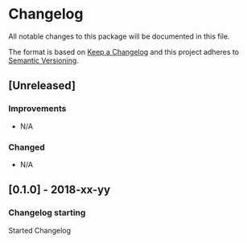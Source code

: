 # Changelog
All notable changes to this package will be documented in this file.

The format is based on [Keep a Changelog](http://keepachangelog.com/en/1.0.0/)
and this project adheres to [Semantic Versioning](http://semver.org/spec/v2.0.0.html).

## [Unreleased]

### Improvements
- N/A

### Changed
- N/A

## [0.1.0] - 2018-xx-yy

### Changelog starting

Started Changelog
